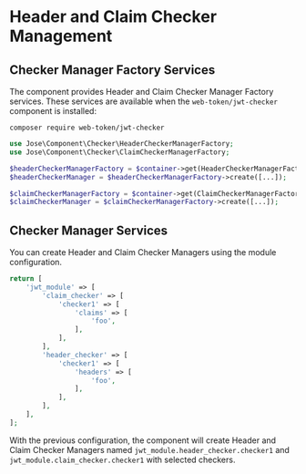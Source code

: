 # Header and Claim Checker Management

## Checker Manager Factory Services

The component provides Header and Claim Checker Manager Factory services.
These services are available when the `web-token/jwt-checker` component
is installed:

```
composer require web-token/jwt-checker
```

```php
use Jose\Component\Checker\HeaderCheckerManagerFactory;
use Jose\Component\Checker\ClaimCheckerManagerFactory;

$headerCheckerManagerFactory = $container->get(HeaderCheckerManagerFactory::class);
$headerCheckerManager = $headerCheckerManagerFactory->create([...]);

$claimCheckerManagerFactory = $container->get(ClaimCheckerManagerFactory::class);
$claimCheckerManager = $claimCheckerManagerFactory->create([...]);
```

## Checker Manager Services

You can create Header and Claim Checker Managers using the module
configuration.

```php
return [
    'jwt_module' => [
        'claim_checker' => [
            'checker1' => [
                'claims' => [
                    'foo',
                ],
            ],
        ],
        'header_checker' => [
            'checker1' => [
                'headers' => [
                    'foo',
                ],
            ],
        ],
    ],
];
```

With the previous configuration, the component will create Header and 
Claim Checker Managers named `jwt_module.header_checker.checker1` and 
`jwt_module.claim_checker.checker1` with selected checkers.
